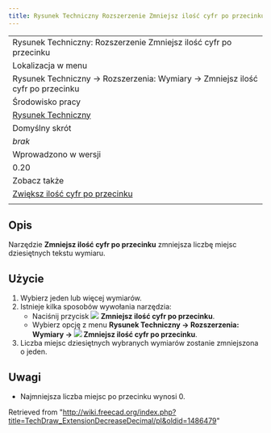 ```yaml
---
title: Rysunek Techniczny Rozszerzenie Zmniejsz ilość cyfr po przecinku
---
```

|  |
| --- |
| Rysunek Techniczny: Rozszerzenie Zmniejsz ilość cyfr po przecinku |
| Lokalizacja w menu |
| Rysunek Techniczny → Rozszerzenia: Wymiary → Zmniejsz ilość cyfr po przecinku |
| Środowisko pracy |
| [Rysunek Techniczny](/TechDraw_Workbench/pl "TechDraw Workbench/pl") |
| Domyślny skrót |
| *brak* |
| Wprowadzono w wersji |
| 0.20 |
| Zobacz także |
| [Zwiększ ilość cyfr po przecinku](/TechDraw_ExtensionIncreaseDecimal/pl "TechDraw ExtensionIncreaseDecimal/pl") |
|  |

## Opis

Narzędzie **Zmniejsz ilość cyfr po przecinku** zmniejsza liczbę miejsc dziesiętnych tekstu wymiaru.

## Użycie

1. Wybierz jeden lub więcej wymiarów.
2. Istnieje kilka sposobów wywołania narzędzia:
   * Naciśnij przycisk ![](/images/TechDraw_ExtensionDecreaseDecimal.svg) **Zmniejsz ilość cyfr po przecinku**.
   * Wybierz opcję z menu **Rysunek Techniczny → Rozszerzenia: Wymiary → ![](/images/TechDraw_ExtensionDecreaseDecimal.svg) Zmniejsz ilość cyfr po przecinku**.
3. Liczba miejsc dziesiętnych wybranych wymiarów zostanie zmniejszona o jeden.

## Uwagi

* Najmniejsza liczba miejsc po przecinku wynosi 0.

Retrieved from "<http://wiki.freecad.org/index.php?title=TechDraw_ExtensionDecreaseDecimal/pl&oldid=1486479>"